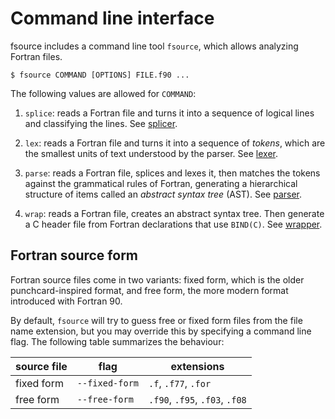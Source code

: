 Command line interface
======================

fsource includes a command line tool `fsource`, which allows analyzing
Fortran files.

    $ fsource COMMAND [OPTIONS] FILE.f90 ...

The following values are allowed for `COMMAND`:

  1. `splice`: reads a Fortran file and turns it into a sequence of
     logical lines and classifying the lines. See [splicer].

  2. `lex`: reads a Fortran file and turns it into a sequence
     of *tokens*, which are the smallest units of text understood by
     the parser. See [lexer].

  3. `parse`: reads a Fortran file, splices and lexes it, then matches
     the tokens against the grammatical rules of Fortran, generating a
     hierarchical structure of items called an *abstract syntax tree* (AST).
     See [parser].

  4. `wrap`: reads a Fortran file, creates an abstract syntax tree. Then
     generate a C header file from Fortran declarations that use `BIND(C)`.
     See [wrapper].

[splicer]: splicer.md
[lexer]: lexer.md
[parser]: parser.md
[wrapper]: wrapper.md

Fortran source form
-------------------

Fortran source files come in two variants: fixed form, which is the older
punchcard-inspired format, and free form, the more modern format introduced
with Fortran 90.

By default, `fsource` will try to guess free or fixed form files from the
file name extension, but you may override this by specifying a command line
flag.  The following table summarizes the behaviour:

  | source file  | flag            | extensions                      |
  |--------------|-----------------|---------------------------------|
  | fixed form   | `--fixed-form`  | `.f`, `.f77`, `.for`            |
  | free form    | `--free-form`   | `.f90`, `.f95`, `.f03`, `.f08`  |

